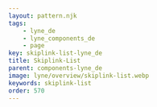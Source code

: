 ```yaml
---
layout: pattern.njk
tags: 
    - lyne_de
    - lyne_components_de
    - page
key: skiplink-list-lyne_de
title: Skiplink-List
parent: components-lyne_de
image: lyne/overview/skiplink-list.webp
keywords: skiplink-list
order: 570
---
```

